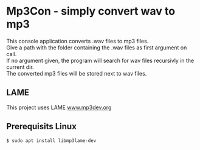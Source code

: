# Mp3Con - simply convert wav to mp3

This console application converts .wav files to mp3 files.   
Give a path with the folder containing the .wav files as first argument on call.   
If no argument given, the program will search for wav files recursivly in the current dir.   
The converted mp3 files will be stored next to wav files.

## LAME
This project uses LAME www.mp3dev.org

## Prerequisits Linux
```
$ sudo apt install libmp3lame-dev
```
